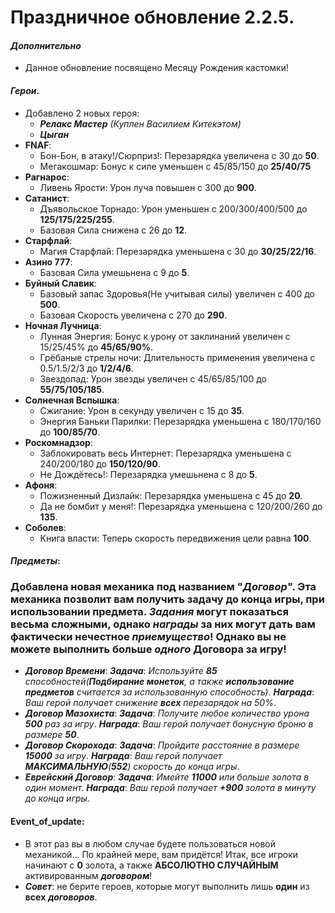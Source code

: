 # Праздничное обновление 2.2.5.
 #### ***Дополнительно***
  * Данное обновление посвящено Месяцу Рождения кастомки!
 #### ***Герои***.
  * Добавлено 2 новых героя:
     * ***Релакс Мастер*** *(Куплен Василием Китекэтом)*
     * ***Цыган***
  * **FNAF**:
    * Бон-Бон, в атаку!/Сюрприз!: Перезарядка увеличена с 30 до **50**.
    * Мегакошмар: Бонус к силе уменьшен с 45/85/150 до **25/40/75**
  * **Рагнарос**:
    * Ливень Ярости: Урон луча повышен с 300 до **900**.
  * **Сатанист**:
    * Дъявольское Торнадо: Урон уменьшен с 200/300/400/500 до **125/175/225/255**.
    * Базовая Сила снижена с 26 до **12**.
  * **Старфлай**:
    * Магия Старфлай: Перезарядка уменьшена с 30 до **30/25/22/16**.
  * **Азино 777**:
    * Базовая Сила умешьнена с 9 до **5**.
  * **Буйный Славик**:
    * Базовый запас Здоровья(Не учитывая силы) увеличен с 400 до **500**.
    * Базовая Скорость увеличена с 270 до **290**.
  * **Ночная Лучница**:
    * Лунная Энергия: Бонус к урону от заклинаний увеличен с 15/25/45% до **45/65/90%**.
    * Грёбаные стрелы ночи: Длительность применения увеличена с 0.5/1.5/2/3 до **1/2/4/6**.
    * Звездопад: Урон звезды увеличен с 45/65/85/100 до **55/75/105/185**.
  * **Солнечная Вспышка**:
    * Сжигание: Урон в секунду увеличен с 15 до **35**.
    * Энергия Баньки Парилки: Перезарядка уменьшена с 180/170/160 до **100/85/70**.
  * **Роскомнадзор**:
    * Заблокировать весь Интернет: Перезарядка уменьшена с 240/200/180 до **150/120/90**.
    * Не Дождётесь!: Перезарядка умешьнена с 8 до **5**.
  * **Афоня**:
    * Пожизненный Дизлайк: Перезарядка уменьшена с 45 до **20**.
    * Да не бомбит у меня!: Перезарядка уменьшена с 120/200/260 до **135**.
  * **Соболев**:
    * Книга власти: Теперь скорость передвижения цели равна **100**.
  #### ***Предметы***:
  ### Добавлена новая **механика** под названием "***Договор***". Эта механика позволит вам получить задачу до **конца игры**, при использовании предмета. ***Задания*** могут показаться весьма **сложными**, однако ***награды*** за них могут дать вам фактически нечестное ***приемущество***! Однако вы не можете выполнить больше ***одного*** **Договора** за игру! 
  * ***Договор Времени***:
  ***Задача***: *Используйте **85** способностей(**Подбирание монеток**, а также **использование предметов** считается за использованную способность)*. ***Награда***: *Ваш герой получает снижение **всех** перезарядок на 50%*.
  * ***Договор Мазохиста***:
  ***Задача***: *Получите любое количество урона **500** раз за игру*. ***Награда***: *Ваш герой получает бонусную броню в размере **50***.
  * ***Договор Скорохода***:
  ***Задача***: *Пройдите расстояние в размере **15000** за игру*. ***Награда***: *Ваш герой получает **МАКСИМАЛЬНУЮ**(**552**) скорость до конца игры*.
  * ***Еврейский Договор***:
  ***Задача***: *Имейте **11000** или больше золота в один момент.* ***Награда***: *Ваш герой получает **+900** золота в минуту до конца игры*.
  
  #### **Event_of_update**:
  * В этот раз вы в любом случае будете пользоваться новой механикой... По крайней мере, вам придётся! Итак, все игроки начинают с **0** золота, а также **АБСОЛЮТНО СЛУЧАЙНЫМ** активированным ***договором***!
  * ***Совет***: не берите героев, которые могут выполнить лишь **один** из **всех** ***договоров***.
  
